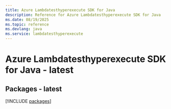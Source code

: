 ```yaml
---
title: Azure Lambdatesthyperexecute SDK for Java
description: Reference for Azure Lambdatesthyperexecute SDK for Java
ms.date: 08/19/2025
ms.topic: reference
ms.devlang: java
ms.service: lambdatesthyperexecute
---
```

# Azure Lambdatesthyperexecute SDK for Java - latest
## Packages - latest
[!INCLUDE [packages](lambdatesthyperexecute-index.md)]